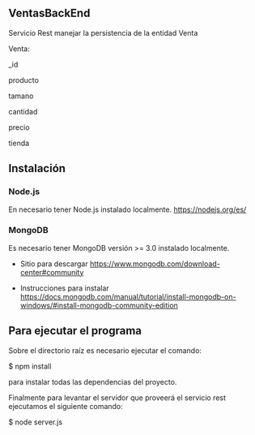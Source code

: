## VentasBackEnd
Servicio Rest manejar la persistencia de la entidad Venta

Venta:

  _id
  
  producto
  
  tamano
  
  cantidad
  
  precio
  
  tienda

## Instalación

### Node.js
En necesario tener Node.js instalado localmente.
https://nodejs.org/es/

### MongoDB
Es necesario tener MongoDB versión >= 3.0 instalado localmente.
* Sitio para descargar
https://www.mongodb.com/download-center#community

* Instrucciones para instalar
https://docs.mongodb.com/manual/tutorial/install-mongodb-on-windows/#install-mongodb-community-edition

## Para ejecutar el programa

Sobre el directorio raíz es necesario ejecutar el comando:

$ npm install

para instalar todas las dependencias del proyecto.

Finalmente para levantar el servidor que proveerá el servicio rest ejecutamos el siguiente comando:

$ node server.js
